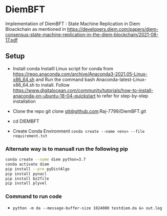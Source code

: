 # DiemBFT
Implementation of DiemBFT : State Machine Replication in Diem Bloackchain as mentioned in https://developers.diem.com/papers/diem-consensus-state-machine-replication-in-the-diem-blockchain/2021-08-17.pdf


## Setup 
- Install conda
Installl Linux script for conda from https://repo.anaconda.com/archive/Anaconda3-2021.05-Linux-x86_64.sh and Run the command bash Anaconda-latest-Linux-x86_64.sh to install.
Follow https://www.digitalocean.com/community/tutorials/how-to-install-anaconda-on-ubuntu-18-04-quickstart to refer for step-by-step installation
- Clone the repo
    git clone git@github.com:Raj-7799/DiemBFT.git
- cd DIEMBFT

- Create Conda Environment 
    ``` conda create --name <env> --file requirement.txt ```
### Alternate way is to manuall run the following pip
``` bash
conda create --name diem python=3.7
conda activate diem
pip install --pre pyDistAlgo
pip install pynacl
pip install bz2file
pip install plyvel
```

### Command to run code
- ``` python -m da --message-buffer-size 1024000 testdiem.da &> out.log  ```
